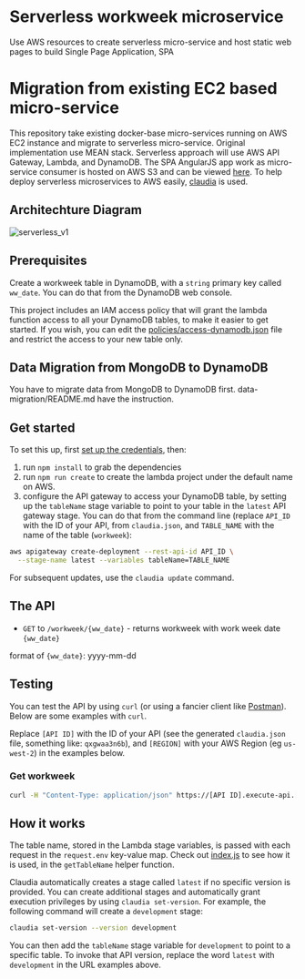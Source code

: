 # Serverless workweek microservice
Use AWS resources to create serverless micro-service and host static web pages to build Single Page Application, SPA 

# Migration from existing EC2 based micro-service  

This repository take existing docker-base micro-services running on AWS EC2 instance and migrate to serverless micro-service.  Original implementation use MEAN stack. Serverless approach will use AWS API Gateway, Lambda, and DynamoDB. The SPA AngularJS app work as micro-service consumer is hosted on AWS S3 and can be viewed [here](http://workweek.s3-website-us-west-2.amazonaws.com/). To help deploy serverless microservices to AWS easily, [claudia](https://github.com/claudiajs/claudia) is used.

## Architechture Diagram
![serverless_v1](https://gist.githubusercontent.com/doughuang168/e57c8d65300a95bd7eb2291682fed100/raw/4520ea4dca386fa7925544138cc3ad975d613f30/workweek-serverless-diagram.png
)



## Prerequisites

Create a workweek table in DynamoDB, with a `string` primary key called `ww_date`. You can do that from the DynamoDB web console.


This project includes an IAM access policy that will grant the lambda function access to all your DynamoDB tables, to make it easier to get started. If you wish, you can edit the [policies/access-dynamodb.json](policies/access-dynamodb.json) file and restrict the access to your new table only.

## Data Migration from MongoDB to DynamoDB
You have to migrate data from MongoDB to DynamoDB first.  data-migration/README.md have the instruction.

## Get started

To set this up, first [set up the credentials](https://github.com/claudiajs/claudia/blob/master/getting_started.md#configuring-access-credentials), then: 

1. run `npm install` to grab the dependencies
2. run `npm run create` to create the lambda project under the default name on AWS. 
3. configure the API gateway to access your DynamoDB table, by setting up the `tableName` stage variable to point to your table in the `latest` API gateway stage. You can do that from the command line (replace `API_ID` with the ID of your API, from `claudia.json`, and `TABLE_NAME` with the name of the table (`workweek`):

  ```bash 
  aws apigateway create-deployment --rest-api-id API_ID \
    --stage-name latest --variables tableName=TABLE_NAME
  ```
For subsequent updates, use the `claudia update` command.

## The API


* `GET` to `/workweek/{ww_date}` - returns workweek with work week date `{ww_date}`

format of `{ww_date}`: yyyy-mm-dd



## Testing

You can test the API by using `curl` (or using a fancier client like [Postman](https://www.getpostman.com/)). Below are some examples with `curl`. 

Replace `[API ID]` with the ID of your API (see the generated `claudia.json` file, something like: `qxgwaa3n6b`), and `[REGION]` with your AWS Region (eg `us-west-2`) in the examples below.


### Get workweek

```bash
curl -H "Content-Type: application/json" https://[API ID].execute-api.[REGION].amazonaws.com/latest/workweek/2015-02-01
```


## How it works


The table name, stored in the Lambda stage variables, is passed with each request in the `request.env` key-value map. Check out [index.js](index.js) to see how it is used, in the `getTableName` helper function.

Claudia automatically creates a stage called `latest` if no specific version is provided. You can create additional stages and automatically grant execution privileges by using `claudia set-version`. For example, the following command will create a `development` stage:

```bash
claudia set-version --version development
```

You can then add the `tableName` stage variable for `development` to point to a specific table. To invoke that API version, replace the word `latest` with `development` in the URL examples above.
